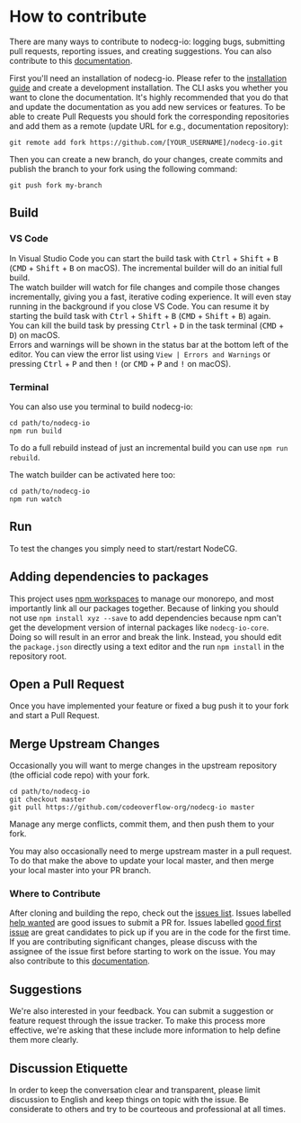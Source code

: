 # How to contribute

There are many ways to contribute to nodecg-io: logging bugs, submitting pull
requests, reporting issues, and creating suggestions. You can also contribute to
this [documentation](docs_setup.md).

First you'll need an installation of nodecg-io. Please refer to the
[installation guide](../getting_started/install.md) and create a development
installation. The CLI asks you whether you want to clone the documentation. It's
highly recommended that you do that and update the documentation as you add new
services or features. To be able to create Pull Requests you should fork the
corresponding repositories and add them as a remote (update URL for e.g.,
documentation repository):

```shell
git remote add fork https://github.com/[YOUR_USERNAME]/nodecg-io.git
```

Then you can create a new branch, do your changes, create commits and publish
the branch to your fork using the following command:

```shell
git push fork my-branch
```

## Build

### VS Code

In Visual Studio Code you can start the build task with <kbd>Ctrl</kbd> +
<kbd>Shift</kbd> + <kbd>B</kbd> (<kbd>CMD</kbd> + <kbd>Shift</kbd> +
<kbd>B</kbd> on macOS). The incremental builder will do an initial full build.  
The watch builder will watch for file changes and compile those changes
incrementally, giving you a fast, iterative coding experience. It will even stay
running in the background if you close VS Code. You can resume it by starting
the build task with <kbd>Ctrl</kbd> + <kbd>Shift</kbd> + <kbd>B</kbd>
(<kbd>CMD</kbd> + <kbd>Shift</kbd> + <kbd>B</kbd>) again.  
You can kill the build task by pressing <kbd>Ctrl</kbd> + <kbd>D</kbd> in the
task terminal (<kbd>CMD</kbd> + <kbd>D</kbd>) on macOS.  
Errors and warnings will be shown in the status bar at the bottom left of the
editor. You can view the error list using `View | Errors and Warnings` or
pressing <kbd>Ctrl</kbd> + <kbd>P</kbd> and then <kbd>!</kbd> (or
<kbd>CMD</kbd> + <kbd>P</kbd> and <kbd>!</kbd> on macOS).

### Terminal

You can also use you terminal to build nodecg-io:

```shell
cd path/to/nodecg-io
npm run build
```

To do a full rebuild instead of just an incremental build you can use
`npm run rebuild`.

The watch builder can be activated here too:

```shell
cd path/to/nodecg-io
npm run watch
```

## Run

To test the changes you simply need to start/restart NodeCG.

## Adding dependencies to packages

This project uses
[npm workspaces](https://docs.npmjs.com/cli/v7/using-npm/workspaces/) to manage
our monorepo, and most importantly link all our packages together. Because of
linking you should not use `npm install xyz --save` to add dependencies because
npm can't get the development version of internal packages like
`nodecg-io-core`. Doing so will result in an error and break the link. Instead,
you should edit the `package.json` directly using a text editor and the run
`npm install` in the repository root.

## Open a Pull Request

Once you have implemented your feature or fixed a bug push it to your fork and
start a Pull Request.

## Merge Upstream Changes

Occasionally you will want to merge changes in the upstream repository (the
official code repo) with your fork.

```shell
cd path/to/nodecg-io
git checkout master
git pull https://github.com/codeoverflow-org/nodecg-io master
```

Manage any merge conflicts, commit them, and then push them to your fork.

You may also occasionally need to merge upstream master in a pull request. To do
that make the above to update your local master, and then merge your local
master into your PR branch.

### Where to Contribute

After cloning and building the repo, check out the
[issues list](https://github.com/codeoverflow-org/nodecg-io/issues). Issues
labelled
[help wanted](https://github.com/codeoverflow-org/nodecg-io/labels/help%20wanted)
are good issues to submit a PR for. Issues labelled
[good first issue](https://github.com/codeoverflow-org/nodecg-io/labels/good%20first%20issue)
are great candidates to pick up if you are in the code for the first time. If
you are contributing significant changes, please discuss with the assignee of
the issue first before starting to work on the issue. You may also contribute to
this [documentation](docs_setup.md).

## Suggestions

We're also interested in your feedback. You can submit a suggestion or feature
request through the issue tracker. To make this process more effective, we're
asking that these include more information to help define them more clearly.

## Discussion Etiquette

In order to keep the conversation clear and transparent, please limit discussion
to English and keep things on topic with the issue. Be considerate to others and
try to be courteous and professional at all times.
